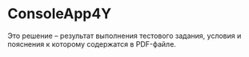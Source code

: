 # ConsoleApp4Y
Это решение – результат выполнения тестового задания, условия и пояснения к которому содержатся в PDF-файле.
